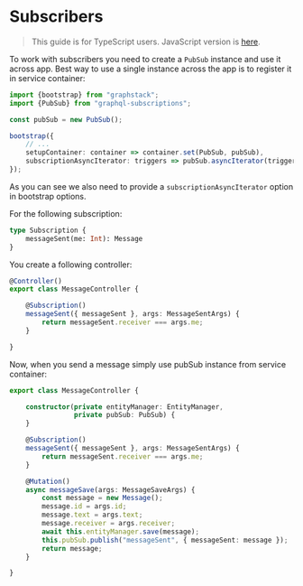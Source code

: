 # Subscribers

> This guide is for TypeScript users. JavaScript version is [here](../javascript/subscribers.md).

To work with subscribers you need to create a `PubSub` instance and use it across app.
Best way to use a single instance across the app is to register it in service container:

```typescript
import {bootstrap} from "graphstack";
import {PubSub} from "graphql-subscriptions";

const pubSub = new PubSub();

bootstrap({
    // ...
    setupContainer: container => container.set(PubSub, pubSub),
    subscriptionAsyncIterator: triggers => pubSub.asyncIterator(triggers)
});
```

As you can see we also need to provide a `subscriptionAsyncIterator` option in bootstrap options.

For the following subscription:

```graphql
type Subscription {
    messageSent(me: Int): Message
}
```

You create a following controller:

```typescript
@Controller()
export class MessageController {

    @Subscription()
    messageSent({ messageSent }, args: MessageSentArgs) {
        return messageSent.receiver === args.me;
    }

}
```

Now, when you send a message simply use pubSub instance from service container:

```typescript
export class MessageController {

    constructor(private entityManager: EntityManager,
                private pubSub: PubSub) {
    }

    @Subscription()
    messageSent({ messageSent }, args: MessageSentArgs) {
        return messageSent.receiver === args.me;
    }

    @Mutation()
    async messageSave(args: MessageSaveArgs) {
        const message = new Message();
        message.id = args.id;
        message.text = args.text;
        message.receiver = args.receiver;
        await this.entityManager.save(message);
        this.pubSub.publish("messageSent", { messageSent: message });
        return message;
    }

}
```